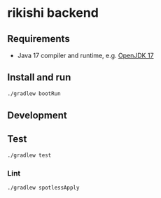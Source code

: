 # rikishi backend

## Requirements

* Java 17 compiler and runtime, e.g. [OpenJDK 17](https://openjdk.org/projects/jdk/17/)

## Install and run

```bash
./gradlew bootRun
```

## Development

## Test

```bash
./gradlew test
```

### Lint

```bash
./gradlew spotlessApply
```
